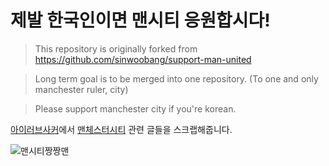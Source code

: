 # 제발 한국인이면 맨시티 응원합시다!
> This repository is originally forked from https://github.com/sinwoobang/support-man-united

> Long term goal is to be merged into one repository. (To one and only manchester ruler, city)

> Please support manchester city if you're korean.

[아이러브사커](http://ilovesoccer.or.kr)에서 [맨체스터시티](http://xn--2e0b17htvgtvj9haj53ccob62ni8d.xn--3e0b707e/) 관련 글들을 스크랩해줍니다.

![맨시티짱짱맨](http://upload.wikimedia.org/wikipedia/en/thumb/c/cf/Manchester_City.svg/860px-Manchester_City.svg.png)
